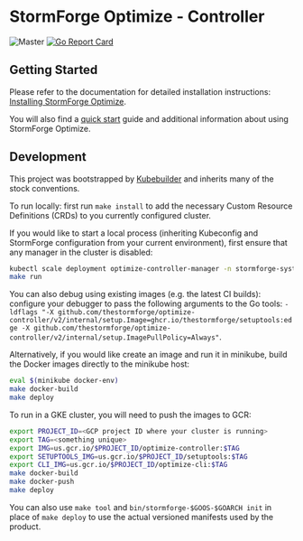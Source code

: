 # StormForge Optimize - Controller

![Master](https://github.com/thestormforge/optimize-controller/workflows/Master/badge.svg)
[![Go Report Card](https://goreportcard.com/badge/github.com/thestormforge/optimize-controller)](https://goreportcard.com/report/github.com/thestormforge/optimize-controller)


## Getting Started

Please refer to the documentation for detailed installation instructions: [Installing StormForge Optimize](https://docs.stormforge.io/getting-started/install/).

You will also find a [quick start](https://docs.stormforge.io/getting-started/quickstart/) guide and additional information about using StormForge Optimize.


## Development

This project was bootstrapped by [Kubebuilder](https://github.com/kubernetes-sigs/kubebuilder) and inherits many of the stock conventions.

To run locally: first run `make install` to add the necessary Custom Resource Definitions (CRDs) to you currently configured cluster.

If you would like to start a local process (inheriting Kubeconfig and StormForge configuration from your current environment), first ensure that any manager in the cluster is disabled:

```sh
kubectl scale deployment optimize-controller-manager -n stormforge-system --replicas 0
make run
```

You can also debug using existing images (e.g. the latest CI builds): configure your debugger to pass the following arguments to the Go tools: `-ldflags "-X github.com/thestormforge/optimize-controller/v2/internal/setup.Image=ghcr.io/thestormforge/setuptools:edge -X github.com/thestormforge/optimize-controller/v2/internal/setup.ImagePullPolicy=Always"`.

Alternatively, if you would like create an image and run it in minikube, build the Docker images directly to the minikube host:

```sh
eval $(minikube docker-env)
make docker-build
make deploy
```

To run in a GKE cluster, you will need to push the images to GCR:

```sh
export PROJECT_ID=<GCP project ID where your cluster is running>
export TAG=<something unique>
export IMG=us.gcr.io/$PROJECT_ID/optimize-controller:$TAG
export SETUPTOOLS_IMG=us.gcr.io/$PROJECT_ID/setuptools:$TAG
export CLI_IMG=us.gcr.io/$PROJECT_ID/optimize-cli:$TAG
make docker-build
make docker-push
make deploy
```

You can also use `make tool` and `bin/stormforge-$GOOS-$GOARCH init` in place of `make deploy` to use the actual versioned manifests used by the product.
